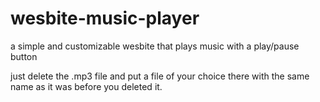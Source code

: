# wesbite-music-player
a simple and customizable wesbite that plays music with a play/pause button

just delete the .mp3 file and put a file of your choice there with the same name as it was before you deleted it.
